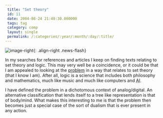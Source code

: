 ```yaml
---
 title: "Set theory"
 id: 11
 date: 2004-08-24 21:40:30.000000
 tags: tag
 category: comp
 layout: single
 permalink: /:categories/:year/:month/:day/:title/
---
```

![image-right](/assets/images/){: .align-right .news-flash}

In my searches for references and articles I keep on finding texts relating to set theory and logic. This may very well be a coincidence, or it could be that I am appealed to looking at the <ins title="The attempt to integrate acoustical instruments played live with computer based instruments on several levels">problem</ins> in a way that relates to set theory (that I know I am). After all, logic is a science that includes both philosophy and mathematics, much like music and much like computers and <acronym title="Artificial Intelligence">AI</acronym>.


I have defined the problem in a dichotomous context of analog/digital. An alternative classification that lends itself to a tree like representation is that of body/mind. What makes this interesting to me is that the problem then becomes just a special case of the sort of dualism that is ever present in any action.

